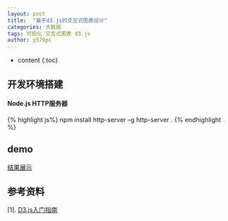 ```yaml
---
layout: post
title:  "基于d3.js的交互式图表设计"
categories: 大数据
tags: 可视化 交互式图表 d3.js 
author: y570pc
---
```


* content
{:toc}

## 开发环境搭建
#### Node.js HTTP服务器
{% highlight js%}
npm install http-server –g
http-server .
{% endhighlight %}

## demo
[结果展示](/link/大数据/可视化/d3.js-0001/index.html)

## 参考资料
[1]. [D3.js入门指南](https://www.jianshu.com/p/c3800c61d2fb)
